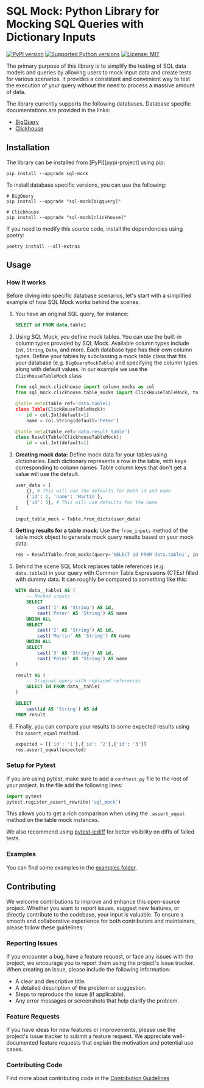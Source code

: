 # SQL Mock: Python Library for Mocking SQL Queries with Dictionary Inputs

[![PyPI version](https://img.shields.io/pypi/v/sql-mock.svg)](https://pypi.org/project/sql-mock/)
[![Supported Python versions](https://img.shields.io/pypi/pyversions/sql-mock.svg)](https://pypi.org/project/sql-mock/)
[![License: MIT](https://img.shields.io/badge/license-MIT-blueviolet.svg)](https://github.com/DeepLcom/sql-mock/blob/main/LICENSE)

The primary purpose of this library is to simplify the testing of SQL data models and queries by allowing users to mock input data and create tests for various scenarios. It provides a consistent and convenient way to test the execution of your query without the need to process a massive amount of data.

The library currently supports the following databases. Database specific documentations are provided in the links:
* [BigQuery](src/sql_mock/bigquery/README.md)
* [Clickhouse](src/sql_mock/clickhouse/README.md)

## Installation

The library can be installed from [PyPI][pypi-project] using pip:

```shell
pip install --upgrade sql-mock
```

To install database specific versions, you can use the following:
```shell
# BigQuery
pip install --upgrade "sql-mock[bigquery]"

# Clickhouse
pip install --upgrade "sql-mock[clickhouse]"
```

If you need to modify this source code, install the dependencies using poetry:

```shell
poetry install --all-extras
```


## Usage

### How it works

Before diving into specific database scenarios, let's start with a simplified example of how SQL Mock works behind the scenes.


1. You have an original SQL query, for instance:
   ```sql
   SELECT id FROM data.table1
   ```


2. Using SQL Mock, you define mock tables. You can use the built-in column types provided by SQL Mock. Available column types include `Int`, `String`, `Date`, and more. Each database type has their own column types. Define your tables by subclassing a mock table class that fits your database (e.g. `BigQueryMockTable`) and specifying the column types along with default values. In our example we use the `ClickhouseTableMock` class
    ```python
    from sql_mock.clickhouse import column_mocks as col
    from sql_mock.clickhouse.table_mocks import ClickHouseTableMock, table_meta

    @table_meta(table_ref='data.table1)
    class Table(ClickHouseTableMock):
        id = col.Int(default=1)
        name = col.String(default='Peter')
    
    @table_meta(table_ref='data.result_table')
    class ResultTable(ClickhouseTableMock):
        id = col.Int(default=1)
    ```

3. **Creating mock data:** Define mock data for your tables using dictionaries. Each dictionary represents a row in the table, with keys corresponding to column names. Table column keys that don't get a value will use the default.
    ```python
    user_data = [
        {}, # This will use the defaults for both id and name
        {'id': 2, 'name': 'Martin'},
        {'id': 3}, # This will use defaults for the name
    ]

    input_table_mock = Table.from_dicts(user_data)
    ```


4. **Getting results for a table mock:** Use the `from_inputs` method of the table mock object to generate mock query results based on your mock data.
    ```python
    res = ResultTable.from_mocks(query='SELECT id FROM data.table1', input_data=[input_table_mock])
    ```

5. Behind the scene SQL Mock replaces table references (e.g. `data.table1`) in your query with Common Table Expressions (CTEs) filled with dummy data. It can roughly be compared to something like this:
    ```sql
    WITH data__table1 AS (
        -- Mocked inputs
        SELECT 
            cast('1' AS 'String') AS id, 
            cast('Peter' AS 'String') AS name
        UNION ALL 
        SELECT 
            cast('2' AS 'String') AS id, 
            cast('Martin' AS 'String') AS name
        UNION ALL 
        SELECT 
            cast('3' AS 'String') AS id, 
            cast('Peter' AS 'String') AS name
    )

    result AS (
        -- Original query with replaced references
        SELECT id FROM data__table1 
    )

    SELECT 
        cast(id AS 'String') AS id
    FROM result
    ```

6. Finally, you can compare your results to some expected results using the `assert_equal` method.
    ```python
    expected = [{'id': '1'},{'id': '2'},{'id': '3'}]
    res.assert_equal(expected)
    ```

### Setup for Pytest
If you are using pytest, make sure to add a `conftest.py` file to the root of your project.
In the file add the following lines:
```python
import pytest
pytest.register_assert_rewrite('sql_mock')
```
This allows you to get a rich comparison when using the `.assert_equal` method on the table mock instances.

We also recommend using [pytest-icdiff](https://github.com/hjwp/pytest-icdiff) for better visibility on diffs of failed tests.

### Examples
You can find some examples in the [examples folder](examples/).


## Contributing

We welcome contributions to improve and enhance this open-source project. Whether you want to report issues, suggest new features, or directly contribute to the codebase, your input is valuable. To ensure a smooth and collaborative experience for both contributors and maintainers, please follow these guidelines:

### Reporting Issues

If you encounter a bug, have a feature request, or face any issues with the project, we encourage you to report them using the project's issue tracker. When creating an issue, please include the following information:

- A clear and descriptive title.
- A detailed description of the problem or suggestion.
- Steps to reproduce the issue (if applicable).
- Any error messages or screenshots that help clarify the problem.

### Feature Requests

If you have ideas for new features or improvements, please use the project's issue tracker to submit a feature request. We appreciate well-documented feature requests that explain the motivation and potential use cases.

### Contributing Code

Find more about contributing code in the [Contribution Guidelines](./CONTRIBUTION.md)
